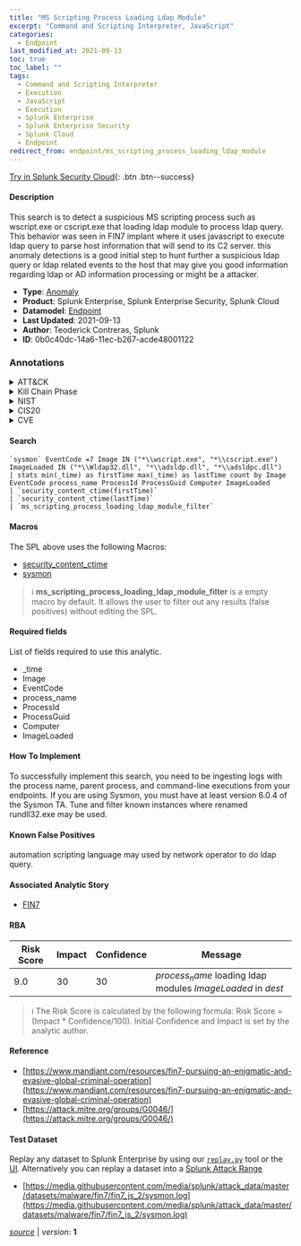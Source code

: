 ```yaml
---
title: "MS Scripting Process Loading Ldap Module"
excerpt: "Command and Scripting Interpreter, JavaScript"
categories:
  - Endpoint
last_modified_at: 2021-09-13
toc: true
toc_label: ""
tags:
  - Command and Scripting Interpreter
  - Execution
  - JavaScript
  - Execution
  - Splunk Enterprise
  - Splunk Enterprise Security
  - Splunk Cloud
  - Endpoint
redirect_from: endpoint/ms_scripting_process_loading_ldap_module
---
```




[Try in Splunk Security Cloud](https://www.splunk.com/en_us/cyber-security.html){: .btn .btn--success}

#### Description

This search is to detect a suspicious MS scripting process such as wscript.exe or cscript.exe that loading ldap module to process ldap query. This behavior was seen in FIN7 implant where it uses javascript to execute ldap query to parse host information that will send to its C2 server. this anomaly detections is a good initial step to hunt further a suspicious ldap query or ldap related events to the host that may give you good information regarding ldap or AD information processing or might be a attacker.

- **Type**: [Anomaly](https://github.com/splunk/security_content/wiki/Detection-Analytic-Types)
- **Product**: Splunk Enterprise, Splunk Enterprise Security, Splunk Cloud
- **Datamodel**: [Endpoint](https://docs.splunk.com/Documentation/CIM/latest/User/Endpoint)
- **Last Updated**: 2021-09-13
- **Author**: Teoderick Contreras, Splunk
- **ID**: 0b0c40dc-14a6-11ec-b267-acde48001122

### Annotations
<details>
  <summary>ATT&CK</summary>

<div markdown="1">

#### [ATT&CK](https://attack.mitre.org/)

| ID          | Technique   | Tactic         |
| ----------- | ----------- |--------------- |
| [T1059](https://attack.mitre.org/techniques/T1059/) | Command and Scripting Interpreter | Execution |

| [T1059.007](https://attack.mitre.org/techniques/T1059/007/) | JavaScript | Execution |

</div>
</details>


<details>
  <summary>Kill Chain Phase</summary>

<div markdown="1">

* Exploitation


</div>
</details>


<details>
  <summary>NIST</summary>

<div markdown="1">



</div>
</details>

<details>
  <summary>CIS20</summary>

<div markdown="1">



</div>
</details>

<details>
  <summary>CVE</summary>

<div markdown="1">


</div>
</details>


#### Search

```
`sysmon` EventCode =7 Image IN ("*\\wscript.exe", "*\\cscript.exe") ImageLoaded IN ("*\\Wldap32.dll", "*\\adsldp.dll", "*\\adsldpc.dll") 
| stats min(_time) as firstTime max(_time) as lastTime count by Image EventCode process_name ProcessId ProcessGuid Computer ImageLoaded 
| `security_content_ctime(firstTime)` 
| `security_content_ctime(lastTime)` 
| `ms_scripting_process_loading_ldap_module_filter`
```

#### Macros
The SPL above uses the following Macros:
* [security_content_ctime](https://github.com/splunk/security_content/blob/develop/macros/security_content_ctime.yml)
* [sysmon](https://github.com/splunk/security_content/blob/develop/macros/sysmon.yml)

> :information_source:
> **ms_scripting_process_loading_ldap_module_filter** is a empty macro by default. It allows the user to filter out any results (false positives) without editing the SPL.



#### Required fields
List of fields required to use this analytic.
* _time
* Image
* EventCode
* process_name
* ProcessId
* ProcessGuid
* Computer
* ImageLoaded



#### How To Implement
To successfully implement this search, you need to be ingesting logs with the process name, parent process, and command-line executions from your endpoints. If you are using Sysmon, you must have at least version 6.0.4 of the Sysmon TA. Tune and filter known instances where renamed rundll32.exe may be used.
#### Known False Positives
automation scripting language may used by network operator to do ldap query.

#### Associated Analytic Story
* [FIN7](/stories/fin7)




#### RBA

| Risk Score  | Impact      | Confidence   | Message      |
| ----------- | ----------- |--------------|--------------|
| 9.0 | 30 | 30 | $process_name$ loading ldap modules $ImageLoaded$ in $dest$ |


> :information_source:
> The Risk Score is calculated by the following formula: Risk Score = (Impact * Confidence/100). Initial Confidence and Impact is set by the analytic author.


#### Reference

* [https://www.mandiant.com/resources/fin7-pursuing-an-enigmatic-and-evasive-global-criminal-operation](https://www.mandiant.com/resources/fin7-pursuing-an-enigmatic-and-evasive-global-criminal-operation)
* [https://attack.mitre.org/groups/G0046/](https://attack.mitre.org/groups/G0046/)



#### Test Dataset
Replay any dataset to Splunk Enterprise by using our [`replay.py`](https://github.com/splunk/attack_data#using-replaypy) tool or the [UI](https://github.com/splunk/attack_data#using-ui).
Alternatively you can replay a dataset into a [Splunk Attack Range](https://github.com/splunk/attack_range#replay-dumps-into-attack-range-splunk-server)

* [https://media.githubusercontent.com/media/splunk/attack_data/master/datasets/malware/fin7/fin7_js_2/sysmon.log](https://media.githubusercontent.com/media/splunk/attack_data/master/datasets/malware/fin7/fin7_js_2/sysmon.log)



[*source*](https://github.com/splunk/security_content/tree/develop/detections/endpoint/ms_scripting_process_loading_ldap_module.yml) \| *version*: **1**